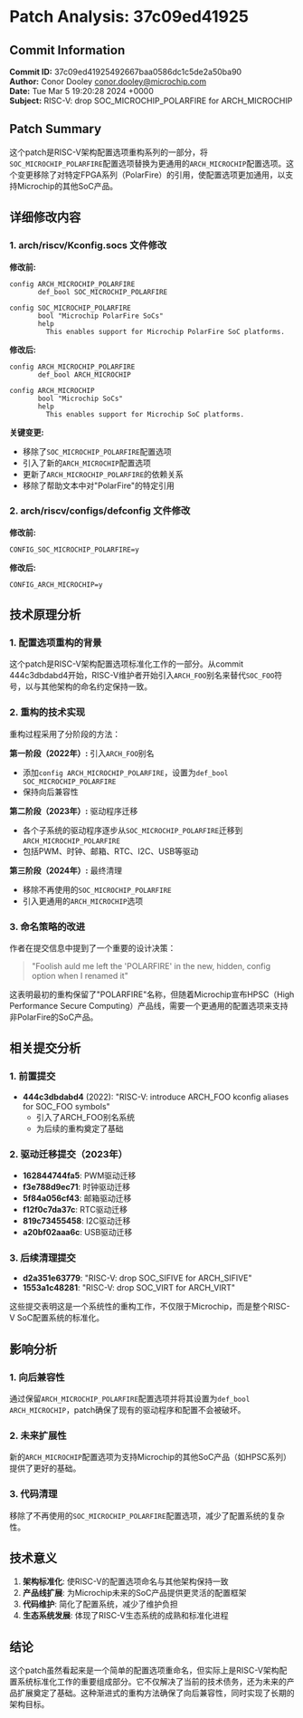 # Patch Analysis: 37c09ed41925

## Commit Information

**Commit ID:** 37c09ed41925492667baa0586dc1c5de2a50ba90  
**Author:** Conor Dooley <conor.dooley@microchip.com>  
**Date:** Tue Mar 5 19:20:28 2024 +0000  
**Subject:** RISC-V: drop SOC_MICROCHIP_POLARFIRE for ARCH_MICROCHIP  

## Patch Summary

这个patch是RISC-V架构配置选项重构系列的一部分，将`SOC_MICROCHIP_POLARFIRE`配置选项替换为更通用的`ARCH_MICROCHIP`配置选项。这个变更移除了对特定FPGA系列（PolarFire）的引用，使配置选项更加通用，以支持Microchip的其他SoC产品。

## 详细修改内容

### 1. arch/riscv/Kconfig.socs 文件修改

**修改前:**
```kconfig
config ARCH_MICROCHIP_POLARFIRE
       def_bool SOC_MICROCHIP_POLARFIRE

config SOC_MICROCHIP_POLARFIRE
       bool "Microchip PolarFire SoCs"
       help
         This enables support for Microchip PolarFire SoC platforms.
```

**修改后:**
```kconfig
config ARCH_MICROCHIP_POLARFIRE
       def_bool ARCH_MICROCHIP

config ARCH_MICROCHIP
       bool "Microchip SoCs"
       help
         This enables support for Microchip SoC platforms.
```

**关键变更:**
- 移除了`SOC_MICROCHIP_POLARFIRE`配置选项
- 引入了新的`ARCH_MICROCHIP`配置选项
- 更新了`ARCH_MICROCHIP_POLARFIRE`的依赖关系
- 移除了帮助文本中对"PolarFire"的特定引用

### 2. arch/riscv/configs/defconfig 文件修改

**修改前:**
```
CONFIG_SOC_MICROCHIP_POLARFIRE=y
```

**修改后:**
```
CONFIG_ARCH_MICROCHIP=y
```

## 技术原理分析

### 1. 配置选项重构的背景

这个patch是RISC-V架构配置选项标准化工作的一部分。从commit 444c3dbdabd4开始，RISC-V维护者开始引入`ARCH_FOO`别名来替代`SOC_FOO`符号，以与其他架构的命名约定保持一致。

### 2. 重构的技术实现

重构过程采用了分阶段的方法：

**第一阶段（2022年）:** 引入`ARCH_FOO`别名
- 添加`config ARCH_MICROCHIP_POLARFIRE`，设置为`def_bool SOC_MICROCHIP_POLARFIRE`
- 保持向后兼容性

**第二阶段（2023年）:** 驱动程序迁移
- 各个子系统的驱动程序逐步从`SOC_MICROCHIP_POLARFIRE`迁移到`ARCH_MICROCHIP_POLARFIRE`
- 包括PWM、时钟、邮箱、RTC、I2C、USB等驱动

**第三阶段（2024年）:** 最终清理
- 移除不再使用的`SOC_MICROCHIP_POLARFIRE`
- 引入更通用的`ARCH_MICROCHIP`选项

### 3. 命名策略的改进

作者在提交信息中提到了一个重要的设计决策：
> "Foolish auld me left the 'POLARFIRE' in the new, hidden, config option when I renamed it"

这表明最初的重构保留了"POLARFIRE"名称，但随着Microchip宣布HPSC（High Performance Secure Computing）产品线，需要一个更通用的配置选项来支持非PolarFire的SoC产品。

## 相关提交分析

### 1. 前置提交

- **444c3dbdabd4** (2022): "RISC-V: introduce ARCH_FOO kconfig aliases for SOC_FOO symbols"
  - 引入了ARCH_FOO别名系统
  - 为后续的重构奠定了基础

### 2. 驱动迁移提交（2023年）

- **162844744fa5**: PWM驱动迁移
- **f3e788d9ec71**: 时钟驱动迁移  
- **5f84a056cf43**: 邮箱驱动迁移
- **f12f0c7da37c**: RTC驱动迁移
- **819c73455458**: I2C驱动迁移
- **a20bf02aaa6c**: USB驱动迁移

### 3. 后续清理提交

- **d2a351e63779**: "RISC-V: drop SOC_SIFIVE for ARCH_SIFIVE"
- **1553a1c48281**: "RISC-V: drop SOC_VIRT for ARCH_VIRT"

这些提交表明这是一个系统性的重构工作，不仅限于Microchip，而是整个RISC-V SoC配置系统的标准化。

## 影响分析

### 1. 向后兼容性

通过保留`ARCH_MICROCHIP_POLARFIRE`配置选项并将其设置为`def_bool ARCH_MICROCHIP`，patch确保了现有的驱动程序和配置不会被破坏。

### 2. 未来扩展性

新的`ARCH_MICROCHIP`配置选项为支持Microchip的其他SoC产品（如HPSC系列）提供了更好的基础。

### 3. 代码清理

移除了不再使用的`SOC_MICROCHIP_POLARFIRE`配置选项，减少了配置系统的复杂性。

## 技术意义

1. **架构标准化**: 使RISC-V的配置选项命名与其他架构保持一致
2. **产品线扩展**: 为Microchip未来的SoC产品提供更灵活的配置框架
3. **代码维护**: 简化了配置系统，减少了维护负担
4. **生态系统发展**: 体现了RISC-V生态系统的成熟和标准化进程

## 结论

这个patch虽然看起来是一个简单的配置选项重命名，但实际上是RISC-V架构配置系统标准化工作的重要组成部分。它不仅解决了当前的技术债务，还为未来的产品扩展奠定了基础。这种渐进式的重构方法确保了向后兼容性，同时实现了长期的架构目标。